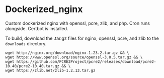 # Dockerized_nginx
Custom dockerized nginx with openssl, pcre, zlib, and php. Cron runs alongside. Certbot is installed.

To build, download the .tar.gz files for nginx, openssl, pcre, and zlib to the `downloads` directory.

```
wget http://nginx.org/download/nginx-1.23.2.tar.gz && \
wget https://www.openssl.org/source/openssl-3.0.5.tar.gz && \
wget https://github.com/PCRE2Project/pcre2/releases/download/pcre2-10.40/pcre2-10.40.tar.gz && \
wget https://zlib.net/zlib-1.2.13.tar.gz
```